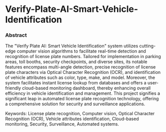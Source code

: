 # Verify-Plate-AI-Smart-Vehicle-Identification

### Abstract
The "Verify Plate AI: Smart Vehicle Identification" system utilizes cutting-edge computer vision algorithms
to facilitate real-time detection and recognition of license plate numbers. Tailored for implementation in parking areas,
toll booths, security checkpoints, and diverse sites, its notable features encompass multi-angle detection, precise
recognition of license plate characters via Optical Character Recognition (OCR), and identification of vehicle attributes
such as color, type, make, and model. Moreover, the system facilitates instant license lookup from databases and offers a
user-friendly cloud-based monitoring dashboard, thereby enhancing overall efficiency in vehicle identification and
management. This project signifies a significant leap in automated license plate recognition technology, offering a
comprehensive solution for security and surveillance applications.


Keywords: License plate recognition, Computer vision, Optical Character Recognition (OCR), Vehicle attributes
identification, Cloud-based monitoring, Security, Surveillance, Automated systems.
